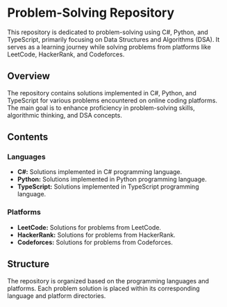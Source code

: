# Problem-Solving Repository

This repository is dedicated to problem-solving using C#, Python, and TypeScript, primarily focusing on Data Structures and Algorithms (DSA). It serves as a learning journey while solving problems from platforms like LeetCode, HackerRank, and Codeforces.

## Overview

The repository contains solutions implemented in C#, Python, and TypeScript for various problems encountered on online coding platforms. The main goal is to enhance proficiency in problem-solving skills, algorithmic thinking, and DSA concepts.

## Contents

### Languages

- **C#:** Solutions implemented in C# programming language.
- **Python:** Solutions implemented in Python programming language.
- **TypeScript:** Solutions implemented in TypeScript programming language.

### Platforms

- **LeetCode:** Solutions for problems from LeetCode.
- **HackerRank:** Solutions for problems from HackerRank.
- **Codeforces:** Solutions for problems from Codeforces.

## Structure

The repository is organized based on the programming languages and platforms. Each problem solution is placed within its corresponding language and platform directories.
